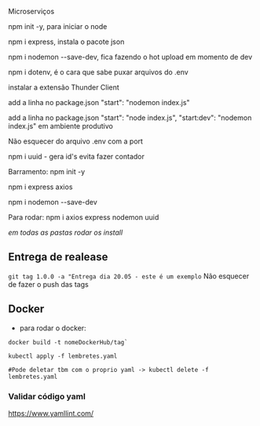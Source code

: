 Microserviços 

npm init -y, para iniciar o node 

npm i express, instala o pacote json 

npm i nodemon --save-dev, fica fazendo o hot upload em momento de dev

npm i dotenv, é o cara que sabe puxar arquivos do .env

instalar a extensão Thunder Client

add a linha no package.json "start": "nodemon index.js"

add a linha no package.json "start": "node index.js", "start:dev": "nodemon index.js" em ambiente produtivo 

Não esquecer do arquivo .env com a port

npm i uuid - gera id's evita fazer contador

Barramento: 
npm init -y 

npm i express axios 

npm i nodemon --save-dev

Para rodar: 
npm i axios express nodemon uuid

*em todas as pastas rodar os install* 

## Entrega de realease 
``` git tag 1.0.0 -a "Entrega dia 20.05 - este é um exemplo ```
Não esquecer de fazer o push das tags 


## Docker
- para rodar o docker: 
```
docker build -t nomeDockerHub/tag`

kubectl apply -f lembretes.yaml

#Pode deletar tbm com o proprio yaml -> kubectl delete -f lembretes.yaml
```

### Validar código yaml
https://www.yamllint.com/
